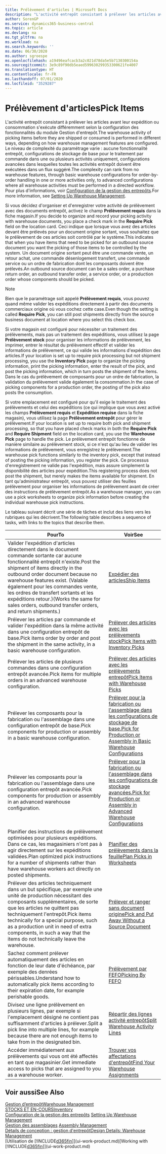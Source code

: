 ```yaml
---
title: Prélèvement d'articles | Microsoft Docs
description: "L'activité entrepôt consistant à prélever les articles avant leur expédition ou consommation s'exécute différemment selon la configuration des fonctionnalités du module Gestion d'entrepôt. Le niveau de complexité du paramétrage varie : aucune fonctionnalité entrepôt, configurations de stockage de base pour le traitement par commande dans une ou plusieurs activités uniquement, configurations avancées dans lesquelles toutes les activités entrepôt doivent être exécutées dans un flux suggéré."
author: SorenGP
ms.service: dynamics365-business-central
ms.topic: article
ms.devlang: na
ms.tgt_pltfrm: na
ms.workload: na
ms.search.keywords: ''
ms.date: 06/30/2020
ms.author: sgroespe
ms.openlocfilehash: a19496eafcacb3a2c021d78da5e5b7130300154a
ms.sourcegitcommit: 3e9c89f90db5eaed599630299353300621fe4007
ms.translationtype: HT
ms.contentlocale: fr-FR
ms.lasthandoff: 07/01/2020
ms.locfileid: "3529287"
---
```

# <a name="pick-items"></a><span data-ttu-id="c2288-104">Prélèvement d'articles</span><span class="sxs-lookup"><span data-stu-id="c2288-104">Pick Items</span></span>

<span data-ttu-id="c2288-105">L'activité entrepôt consistant à prélever les articles avant leur expédition ou consommation s'exécute différemment selon la configuration des fonctionnalités du module Gestion d'entrepôt.</span><span class="sxs-lookup"><span data-stu-id="c2288-105">The warehouse activity of picking items before they are shipped or consumed is performed in different ways, depending on how warehouse management features are configured.</span></span> <span data-ttu-id="c2288-106">Le niveau de complexité du paramétrage varie : aucune fonctionnalité entrepôt, configurations de stockage de base pour le traitement par commande dans une ou plusieurs activités uniquement, configurations avancées dans lesquelles toutes les activités entrepôt doivent être exécutées dans un flux suggéré.</span><span class="sxs-lookup"><span data-stu-id="c2288-106">The complexity can rank from no warehouse features, through basic warehouse configurations for order-by-order handling in one or more activities only, to advanced configurations where all warehouse activities must be performed in a directed workflow.</span></span> <span data-ttu-id="c2288-107">Pour plus d'informations, voir [Configuration de la gestion des entrepôts](warehouse-setup-warehouse.md).</span><span class="sxs-lookup"><span data-stu-id="c2288-107">For more information, see [Setting Up Warehouse Management](warehouse-setup-warehouse.md).</span></span>

<span data-ttu-id="c2288-108">Si vous décidez d'organiser et d'enregistrer votre activité de prélèvement avec des documents entrepôt, activez le champ **Prélèvement requis** dans la fiche magasin.</span><span class="sxs-lookup"><span data-stu-id="c2288-108">If you decide to organize and record your picking activity with warehouse documents, you place a check mark in the **Require Pick** field on the location card.</span></span> <span data-ttu-id="c2288-109">Ceci indique que lorsque vous avez des articles devant être prélevés pour un document origine sortant, vous souhaitez que le prélèvement de ces articles soit contrôlé par le système.</span><span class="sxs-lookup"><span data-stu-id="c2288-109">This indicates that when you have items that need to be picked for an outbound source document you want the picking of those items to be controlled by the system.</span></span> <span data-ttu-id="c2288-110">Un document origine sortant peut être une commande vente, un retour achat, une commande désenlogement transfert, une commande service ou un ordre de fabrication dont les composants doivent être prélevés.</span><span class="sxs-lookup"><span data-stu-id="c2288-110">An outbound source document can be a sales order, a purchase return order, an outbound transfer order, a service order, or a production order whose components should be picked.</span></span>

> [!NOTE]
> <span data-ttu-id="c2288-111">Bien que le paramétrage soit appelé **Prélèvement requis**, vous pouvez quand même valider les expéditions directement à partir des documents commerciaux origine où vous cochez cette case.</span><span class="sxs-lookup"><span data-stu-id="c2288-111">Even though the setting is called **Require Pick**, you can still post shipments directly from the source business document at location where you select this check box.</span></span>

<span data-ttu-id="c2288-112">Si votre magasin est configuré pour nécessiter un traitement des prélèvements, mais pas un traitement des expéditions, vous utilisez la page **Prélèvement stock** pour organiser les informations de prélèvement, les imprimer, entrer le résultat du prélèvement effectif et valider les informations de prélèvement, ce qui valide les informations d'expédition des articles.</span><span class="sxs-lookup"><span data-stu-id="c2288-112">If your location is set up to require pick processing but not shipment processing, you use the **Inventory Pick** page to organize the picking information, print the picking information, enter the result of the pick, and post the picking information, which in turn posts the shipment of the items.</span></span> <span data-ttu-id="c2288-113">Dans le cas du prélèvement de composants pour un ordre de fabrication, la validation du prélèvement valide également la consommation.</span><span class="sxs-lookup"><span data-stu-id="c2288-113">In the case of picking components for a production order, the posting of the pick also posts the consumption.</span></span>

<span data-ttu-id="c2288-114">Si votre emplacement est configuré pour qu'il exige le traitement des prélèvements et celui des expéditions (ce qui implique que vous avez activé les champs **Prélèvement requis** et **Expédition requise** dans la fiche magasin), vous utilisez la page **Prélèvement entrepôt** pour gérer le prélèvement.</span><span class="sxs-lookup"><span data-stu-id="c2288-114">If your location is set up to require both pick and shipment processing, so that you have placed check marks in both the **Require Pick** and **Require Shipment** field on the location card, you use the **Warehouse Pick** page to handle the pick.</span></span> <span data-ttu-id="c2288-115">Le prélèvement entrepôt fonctionne de manière similaire au prélèvement stock, si ce n'est qu'au lieu de valider les informations de prélèvement, vous enregistrez le prélèvement.</span><span class="sxs-lookup"><span data-stu-id="c2288-115">The warehouse pick functions similarly to the inventory pick, except that instead of posting the picking information, you register the pick.</span></span> <span data-ttu-id="c2288-116">Ce processus d'enregistrement ne valide pas l'expédition, mais assure simplement la disponibilité des articles pour expédition.</span><span class="sxs-lookup"><span data-stu-id="c2288-116">This registering process does not post the shipment, but merely makes the items available for shipment.</span></span> <span data-ttu-id="c2288-117">En tant qu'administrateur entrepôt, vous pouvez utiliser des feuilles prélèvement pour organiser les informations de prélèvement avant de créer des instructions de prélèvement entrepôt.</span><span class="sxs-lookup"><span data-stu-id="c2288-117">As a warehouse manager, you can use a pick worksheets to organize pick information before creating the individual warehouse pick instructions.</span></span>

<span data-ttu-id="c2288-118">Le tableau suivant décrit une série de tâches et inclut des liens vers les rubriques qui les décrivent.</span><span class="sxs-lookup"><span data-stu-id="c2288-118">The following table describes a sequence of tasks, with links to the topics that describe them.</span></span>   

|<span data-ttu-id="c2288-119">**Pour**</span><span class="sxs-lookup"><span data-stu-id="c2288-119">**To**</span></span>|<span data-ttu-id="c2288-120">**Voir**</span><span class="sxs-lookup"><span data-stu-id="c2288-120">**See**</span></span>|
|------------|-------------|  
|<span data-ttu-id="c2288-121">Valider l'expédition d'articles directement dans le document commande sortante car aucune fonctionnalité entrepôt n'existe.</span><span class="sxs-lookup"><span data-stu-id="c2288-121">Post the shipment of items directly in the outbound order document because no warehouse features exist.</span></span> <span data-ttu-id="c2288-122">(Valable également pour les commandes vente, les ordres de transfert sortants et les expéditions retour.)</span><span class="sxs-lookup"><span data-stu-id="c2288-122">(Works the same for sales orders, outbound transfer orders, and return shipments.)</span></span>|[<span data-ttu-id="c2288-123">Expédier des articles</span><span class="sxs-lookup"><span data-stu-id="c2288-123">Ship Items</span></span>](warehouse-how-ship-items.md)|  
|<span data-ttu-id="c2288-124">Prélever les articles par commande et valider l'expédition dans la même activité dans une configuration entrepôt de base.</span><span class="sxs-lookup"><span data-stu-id="c2288-124">Pick items order by order and post the shipment in the same activity, in a basic warehouse configuration.</span></span>|[<span data-ttu-id="c2288-125">Prélever des articles avec les prélèvements stock</span><span class="sxs-lookup"><span data-stu-id="c2288-125">Pick Items with Inventory Picks</span></span>](warehouse-how-to-pick-items-with-inventory-picks.md)|
|<span data-ttu-id="c2288-126">Prélever les articles de plusieurs commandes dans une configuration entrepôt avancée.</span><span class="sxs-lookup"><span data-stu-id="c2288-126">Pick items for multiple orders in an advanced warehouse configuration.</span></span>|[<span data-ttu-id="c2288-127">Prélever des articles avec les prélèvements entrepôt</span><span class="sxs-lookup"><span data-stu-id="c2288-127">Pick Items with Warehouse Picks</span></span>](warehouse-how-to-pick-items-for-warehouse-shipment.md)|  
|<span data-ttu-id="c2288-128">Prélever les composants pour la fabrication ou l'assemblage dans une configuration entrepôt de base.</span><span class="sxs-lookup"><span data-stu-id="c2288-128">Pick components for production or assembly in a basic warehouse configuration.</span></span>|[<span data-ttu-id="c2288-129">Prélever pour la fabrication ou l'assemblage dans les configurations de stockage de base.</span><span class="sxs-lookup"><span data-stu-id="c2288-129">Pick for Production or Assembly in Basic Warehouse Configurations</span></span>](warehouse-how-to-pick-for-production.md)|
|<span data-ttu-id="c2288-130">Prélever les composants pour la fabrication ou l'assemblage dans une configuration entrepôt avancée.</span><span class="sxs-lookup"><span data-stu-id="c2288-130">Pick components for production or assembly in an advanced warehouse configuration.</span></span>|[<span data-ttu-id="c2288-131">Prélever pour la fabrication ou l'assemblage dans les configurations de stockage avancées.</span><span class="sxs-lookup"><span data-stu-id="c2288-131">Pick for Production or Assembly in Advanced Warehouse Configurations</span></span>](warehouse-how-to-pick-for-internal-operations-in-advanced-warehousing.md)|  
|<span data-ttu-id="c2288-132">Planifier des instructions de prélèvement optimisées pour plusieurs expéditions. Dans ce cas, les magasiniers n'ont pas à agir directement sur les expéditions validées.</span><span class="sxs-lookup"><span data-stu-id="c2288-132">Plan optimized pick instructions for a number of shipments rather than have warehouse workers act directly on posted shipments.</span></span>|[<span data-ttu-id="c2288-133">Planifier des prélèvements dans la feuille</span><span class="sxs-lookup"><span data-stu-id="c2288-133">Plan Picks in Worksheets</span></span>](warehouse-how-to-plan-picks-in-worksheets.md)|  
|<span data-ttu-id="c2288-134">Prélever des articles techniquement dans un but spécifique, par exemple une unité de production nécessitant des composants supplémentaires, de sorte que les articles ne quittent pas techniquement l'entrepôt.</span><span class="sxs-lookup"><span data-stu-id="c2288-134">Pick items technically for a special purpose, such as a production unit in need of extra components, in such a way that the items do not technically leave the warehouse.</span></span>|[<span data-ttu-id="c2288-135">Prélever et ranger sans document origine</span><span class="sxs-lookup"><span data-stu-id="c2288-135">Pick and Put Away Without a Source Document</span></span>](warehouse-how-to-create-put-aways-from-internal-put-aways.md)|
|<span data-ttu-id="c2288-136">Sachez comment prélever automatiquement des articles en fonction de leur date d'échéance, par exemple des denrées périssables.</span><span class="sxs-lookup"><span data-stu-id="c2288-136">Understand how to automatically pick items according to their expiration date, for example perishable goods.</span></span>|[<span data-ttu-id="c2288-137">Prélèvement par FEFO</span><span class="sxs-lookup"><span data-stu-id="c2288-137">Picking By FEFO</span></span>](warehouse-picking-by-fefo.md)|
|<span data-ttu-id="c2288-138">Divisez une ligne prélèvement en plusieurs lignes, par exemple si l'emplacement désigné ne contient pas suffisamment d'articles à prélever.</span><span class="sxs-lookup"><span data-stu-id="c2288-138">Split a pick line into multiple lines, for example because there are not enough items to take from in the designated bin.</span></span>|[<span data-ttu-id="c2288-139">Répartir des lignes activité entrepôt</span><span class="sxs-lookup"><span data-stu-id="c2288-139">Split Warehouse Activity Lines</span></span>](warehouse-how-to-split-warehouse-activity-lines.md)|
|<span data-ttu-id="c2288-140">Accéder immédiatement aux prélèvements qui vous ont été affectés en tant que magasinier.</span><span class="sxs-lookup"><span data-stu-id="c2288-140">Get immediate access to picks that are assigned to you as a warehouse worker.</span></span>|[<span data-ttu-id="c2288-141">Trouver vos affectations d'entrepôt</span><span class="sxs-lookup"><span data-stu-id="c2288-141">Find Your Warehouse Assignments</span></span>](warehouse-how-to-find-your-warehouse-assignments.md)|  

## <a name="see-also"></a><span data-ttu-id="c2288-142">Voir aussi</span><span class="sxs-lookup"><span data-stu-id="c2288-142">See Also</span></span>  
[<span data-ttu-id="c2288-143">Gestion d’entrepôt</span><span class="sxs-lookup"><span data-stu-id="c2288-143">Warehouse Management</span></span>](warehouse-manage-warehouse.md)  
[<span data-ttu-id="c2288-144">STOCKS ET EN-COURS</span><span class="sxs-lookup"><span data-stu-id="c2288-144">Inventory</span></span>](inventory-manage-inventory.md)  
<span data-ttu-id="c2288-145">[Configuration de la gestion des entrepôts](warehouse-setup-warehouse.md)   </span><span class="sxs-lookup"><span data-stu-id="c2288-145">[Setting Up Warehouse Management](warehouse-setup-warehouse.md)   </span></span>  
<span data-ttu-id="c2288-146">[Gestion des assemblages](assembly-assemble-items.md)  </span><span class="sxs-lookup"><span data-stu-id="c2288-146">[Assembly Management](assembly-assemble-items.md)  </span></span>  
[<span data-ttu-id="c2288-147">Détails de conception : gestion d'entrepôt</span><span class="sxs-lookup"><span data-stu-id="c2288-147">Design Details: Warehouse Management</span></span>](design-details-warehouse-management.md)  
<span data-ttu-id="c2288-148">[Utilisation de [!INCLUDE[d365fin](includes/d365fin_md.md)]](ui-work-product.md)</span><span class="sxs-lookup"><span data-stu-id="c2288-148">[Working with [!INCLUDE[d365fin](includes/d365fin_md.md)]](ui-work-product.md)</span></span>
